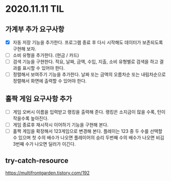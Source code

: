 # 2020.11.11 TIL

## 가계부 추가 요구사항
- [x] 자동 저장 기능을 추가한다. 프로그램 종료 후 다시 시작해도 데이터가 보존되도록 구현해 보자.
- [ ] 소비 유형을 추가한다. (현금 / 카드)
- [ ] 검색 기능을 구현한다. 적요, 날짜, 금액, 수입, 지출, 소비 유형별로 검색을 하고 결과를 표시할 수 있어야 한다.
- [ ] 정렬해서 보여주기 기능을 추가한다. 날짜 또는 금액의 오름차순 또는 내림차순으로 정렬해서 화면에 출력할 수 있어야 한다.

## 홀짝 게임 요구사항 추가
- [ ] 게임 오버시 이름을 입력받고 랭킹을 출력해 준다. 랭킹은 소지금이 많을 수록, 턴이 작을수록 높아진다.
- [ ] 게임 종료후 재시작시 이어하기 기능을 구현해 본다.
- [ ] 홀짝 게임을 확장해서 123게임으로 변경해 본다. 플레이는 123 중 두 수를 선택할 수 있으며 첫 수의 배수가 나오면 플레이어의 승리 두번째 수의 배수가 나오면 비김 3번째 수가 나오면 딜러가 이긴다.

## try-catch-resource
https://multifrontgarden.tistory.com/192
